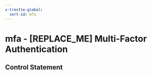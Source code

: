 ```yaml
---
x-trestle-global:
  sort-id: mfa
---
```


# mfa - \[REPLACE_ME\] Multi-Factor Authentication

## Control Statement
